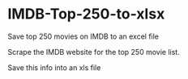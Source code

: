 # IMDB-Top-250-to-xlsx
Save top 250 movies on IMDB to an excel file

Scrape the IMDB website for the top 250 movie list.

Save this info into an xls file
